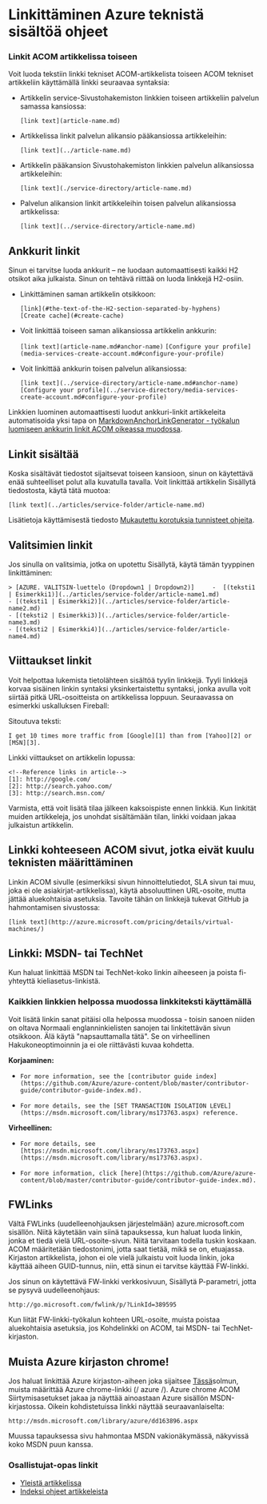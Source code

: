 <properties
   pageTitle="Linkkien luominen korotuksia artikkelit" description="Tässä artikkelissa kuvataan korotuksia crosslinks koodi." metaKeywords="" services="" solutions="" documentationCenter="" authors="tysonn" videoId="" scriptId="" manager="carolz" />

<tags ms.service="contributor-guide" ms.devlang="" ms.topic="article" ms.tgt_pltfrm="" ms.workload="" ms.date="02/03/2015" ms.author="tysonn" />

# <a name="linking-guidance-for-azure-technical-content"></a>Linkittäminen Azure teknistä sisältöä ohjeet

### <a name="links-from-one-acom-article-to-another"></a>Linkit ACOM artikkelissa toiseen

Voit luoda tekstiin linkki tekniset ACOM-artikkelista toiseen ACOM tekniset artikkeliin käyttämällä linkki seuraavaa syntaksia:  

- Artikkelin service-Sivustohakemiston linkkien toiseen artikkeliin palvelun samassa kansiossa:

  `[link text](article-name.md)`

- Artikkelissa linkit palvelun alikansio pääkansiossa artikkeleihin:

  `[link text](../article-name.md)`

- Artikkelin pääkansion Sivustohakemiston linkkien palvelun alikansiossa artikkeleihin: 

  `[link text](./service-directory/article-name.md)`

- Palvelun alikansion linkit artikkeleihin toisen palvelun alikansiossa artikkelissa:

  `[link text](../service-directory/article-name.md)`
 

## <a name="links-to-anchors"></a>Ankkurit linkit

Sinun ei tarvitse luoda ankkurit – ne luodaan automaattisesti kaikki H2 otsikot aika julkaista. Sinun on tehtävä riittää on luoda linkkejä H2-osiin.

- Linkittäminen saman artikkelin otsikkoon:

  `[link](#the-text-of-the-H2-section-separated-by-hyphens)`  
  `[Create cache](#create-cache)`

- Voit linkittää toiseen saman alikansiossa artikkelin ankkurin:

  `[link text](article-name.md#anchor-name)`
  `[Configure your profile](media-services-create-account.md#configure-your-profile)`

- Voit linkittää ankkurin toisen palvelun alikansiossa:

  `[link text](../service-directory/article-name.md#anchor-name)`
  `[Configure your profile](../service-directory/media-services-create-account.md#configure-your-profile)`

Linkkien luominen automaattisesti luodut ankkuri-linkit artikkeleita automatisoida yksi tapa on [MarkdownAnchorLinkGenerator - työkalun luomiseen ankkurin linkit ACOM oikeassa muodossa](https://github.com/Azure/Azure-CSI-Content-Tools/tree/master/Tools/ACOMMarkdownAnchorLinkGenerator).

## <a name="links-from-includes"></a>Linkit sisältää

Koska sisältävät tiedostot sijaitsevat toiseen kansioon, sinun on käytettävä enää suhteelliset polut alla kuvatulla tavalla. Voit linkittää artikkelin Sisällytä tiedostosta, käytä tätä muotoa:

    [link text](../articles/service-folder/article-name.md)
    
Lisätietoja käyttämisestä tiedosto [Mukautettu korotuksia tunnisteet ohjeita](custom-markdown-extensions.md#includes).

## <a name="links-in-selectors"></a>Valitsimien linkit

Jos sinulla on valitsimia, jotka on upotettu Sisällytä, käytä tämän tyyppinen linkittäminen: 

    > [AZURE. VALITSIN-luettelo (Dropdown1 | Dropdown2)]     -  [(teksti1 | Esimerkki1)](../articles/service-folder/article-name1.md)
    - [(teksti1 | Esimerkki2)](../articles/service-folder/article-name2.md)
    - [(teksti2 | Esimerkki3)](../articles/service-folder/article-name3.md)
    - [(teksti2 | Esimerkki4)](../articles/service-folder/article-name4.md)


## <a name="reference-style-links"></a>Viittaukset linkit

Voit helpottaa lukemista tietolähteen sisältöä tyylin linkkejä. Tyyli linkkejä korvaa sisäinen linkin syntaksi yksinkertaistettu syntaksi, jonka avulla voit siirtää pitkä URL-osoitteista on artikkelissa loppuun. Seuraavassa on esimerkki uskalluksen Fireball:

Sitoutuva teksti:

    I get 10 times more traffic from [Google][1] than from [Yahoo][2] or [MSN][3].

Linkki viittaukset on artikkelin lopussa:

    <!--Reference links in article-->
    [1]: http://google.com/
    [2]: http://search.yahoo.com/  
    [3]: http://search.msn.com/

Varmista, että voit lisätä tilaa jälkeen kaksoispiste ennen linkkiä. Kun linkität muiden artikkeleja, jos unohdat sisältämään tilan, linkki voidaan jakaa julkaistun artikkelin. 

## <a name="link-to-acom-pages-that-are-not-part-of-the-technical-documentation-set"></a>Linkki kohteeseen ACOM sivut, jotka eivät kuulu teknisten määrittäminen

Linkin ACOM sivulle (esimerkiksi sivun hinnoittelutiedot, SLA sivun tai muu, joka ei ole asiakirjat-artikkelissa), käytä absoluuttinen URL-osoite, mutta jättää aluekohtaisia asetuksia. Tavoite tähän on linkkejä tukevat GitHub ja hahmontamisen sivustossa:

    [link text](http://azure.microsoft.com/pricing/details/virtual-machines/)


## <a name="link-to-msdn-or-technet"></a>Linkki: MSDN- tai TechNet

Kun haluat linkittää MSDN tai TechNet-koko linkin aiheeseen ja poista fi-yhteyttä kieliasetus-linkistä. 

### <a name="use-friendly-link-text-for-all-links"></a>Kaikkien linkkien helpossa muodossa linkkiteksti käyttämällä

Voit lisätä linkin sanat pitäisi olla helpossa muodossa - toisin sanoen niiden on oltava Normaali englanninkielisten sanojen tai linkitettävän sivun otsikkoon. Älä käytä "napsauttamalla tätä". Se on virheellinen Hakukoneoptimoinnin ja ei ole riittävästi kuvaa kohdetta.

**Korjaaminen:**

- `For more information, see the [contributor guide index](https://github.com/Azure/azure-content/blob/master/contributor-guide/contributor-guide-index.md).`

- `For more details, see the [SET TRANSACTION ISOLATION LEVEL](https://msdn.microsoft.com/library/ms173763.aspx) reference.`

**Virheellinen:**

- `For more details, see [https://msdn.microsoft.com/library/ms173763.aspx](https://msdn.microsoft.com/library/ms173763.aspx).`

- `For more information, click [here](https://github.com/Azure/azure-content/blob/master/contributor-guide/contributor-guide-index.md).`


## <a name="fwlinks"></a>FWLinks

Vältä FWLinks (uudelleenohjauksen järjestelmään) azure.microsoft.com sisällön. Niitä käytetään vain siinä tapauksessa, kun haluat luoda linkin, jonka et tiedä vielä URL-osoite-sivun. Niitä tarvitaan todella tuskin koskaan. ACOM määritetään tiedostonimi, jotta saat tietää, mikä se on, etuajassa. Kirjaston artikkelista, johon ei ole vielä julkaistu voit luoda linkin, joka käyttää aiheen GUID-tunnus, niin, että sinun ei tarvitse käyttää FW-linkki.

Jos sinun on käytettävä FW-linkki verkkosivuun, Sisällytä P-parametri, jotta se pysyvä uudelleenohjaus:

    http://go.microsoft.com/fwlink/p/?LinkId=389595

Kun liität FW-linkki-työkalun kohteen URL-osoite, muista poistaa aluekohtaisia asetuksia, jos Kohdelinkki on ACOM, tai MSDN- tai TechNet-kirjaston.

## <a name="remember-the-azure-library-chrome"></a>Muista Azure kirjaston chrome!
Jos haluat linkittää Azure kirjaston-aiheen joka sijaitsee [Tässä](https://msdn.microsoft.com/library/azure)solmun, muista määrittää Azure chrome-linkki (/ azure /). Azure chrome ACOM Siirtymisasetukset jakaa ja näyttää ainoastaan Azure sisällön MSDN-kirjastossa. Oikein kohdistetuissa linkki näyttää seuraavanlaiselta:

    http://msdn.microsoft.com/library/azure/dd163896.aspx

Muussa tapauksessa sivu hahmontaa MSDN vakionäkymässä, näkyvissä koko MSDN puun kanssa.

### <a name="contributors-guide-links"></a>Osallistujat-opas linkit

- [Yleistä artikkelissa](./../README.md)
- [Indeksi ohjeet artikkeleista](./contributor-guide-index.md)

<!--image references-->
[1]: ./media/create-tables-markdown/table-markdown.png
[2]: ./media/create-tables-markdown/break-tables.png
